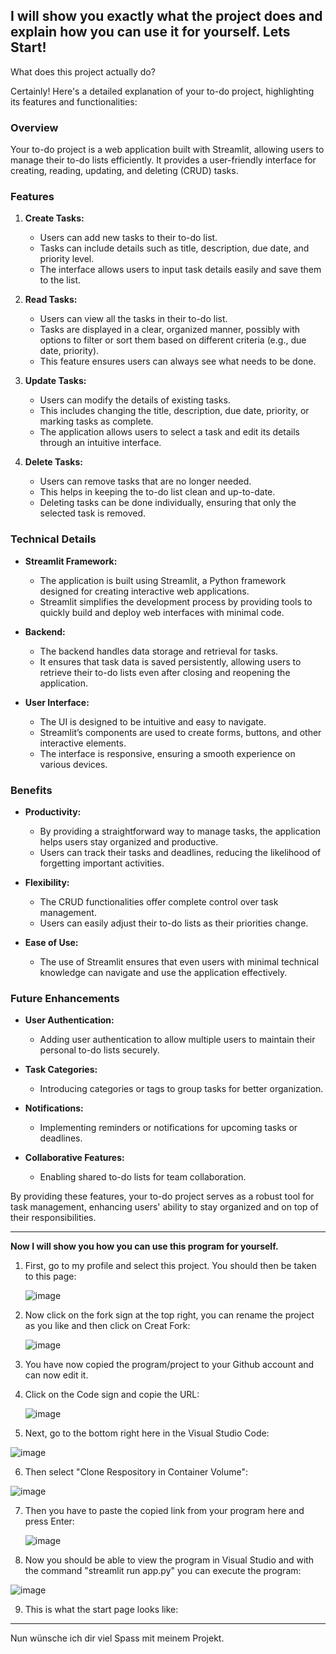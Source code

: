 I will show you exactly what the project does and explain how you can use it for yourself. 
Lets Start! 
---------------------------------------------------------------
What does this project actually do?

Certainly! Here's a detailed explanation of your to-do project, highlighting its features and functionalities:

### Overview

Your to-do project is a web application built with Streamlit, allowing users to manage their to-do lists efficiently. It provides a user-friendly interface for creating, reading, updating, and deleting (CRUD) tasks. 

### Features

1. **Create Tasks:**
   - Users can add new tasks to their to-do list.
   - Tasks can include details such as title, description, due date, and priority level.
   - The interface allows users to input task details easily and save them to the list.

2. **Read Tasks:**
   - Users can view all the tasks in their to-do list.
   - Tasks are displayed in a clear, organized manner, possibly with options to filter or sort them based on different criteria (e.g., due date, priority).
   - This feature ensures users can always see what needs to be done.

3. **Update Tasks:**
   - Users can modify the details of existing tasks.
   - This includes changing the title, description, due date, priority, or marking tasks as complete.
   - The application allows users to select a task and edit its details through an intuitive interface.

4. **Delete Tasks:**
   - Users can remove tasks that are no longer needed.
   - This helps in keeping the to-do list clean and up-to-date.
   - Deleting tasks can be done individually, ensuring that only the selected task is removed.

### Technical Details

- **Streamlit Framework:**
  - The application is built using Streamlit, a Python framework designed for creating interactive web applications.
  - Streamlit simplifies the development process by providing tools to quickly build and deploy web interfaces with minimal code.

- **Backend:**
  - The backend handles data storage and retrieval for tasks.
  - It ensures that task data is saved persistently, allowing users to retrieve their to-do lists even after closing and reopening the application.

- **User Interface:**
  - The UI is designed to be intuitive and easy to navigate.
  - Streamlit’s components are used to create forms, buttons, and other interactive elements.
  - The interface is responsive, ensuring a smooth experience on various devices.

### Benefits

- **Productivity:**
  - By providing a straightforward way to manage tasks, the application helps users stay organized and productive.
  - Users can track their tasks and deadlines, reducing the likelihood of forgetting important activities.

- **Flexibility:**
  - The CRUD functionalities offer complete control over task management.
  - Users can easily adjust their to-do lists as their priorities change.

- **Ease of Use:**
  - The use of Streamlit ensures that even users with minimal technical knowledge can navigate and use the application effectively.

### Future Enhancements

- **User Authentication:**
  - Adding user authentication to allow multiple users to maintain their personal to-do lists securely.
  
- **Task Categories:**
  - Introducing categories or tags to group tasks for better organization.

- **Notifications:**
  - Implementing reminders or notifications for upcoming tasks or deadlines.

- **Collaborative Features:**
  - Enabling shared to-do lists for team collaboration.

By providing these features, your to-do project serves as a robust tool for task management, enhancing users' ability to stay organized and on top of their responsibilities.

---------------------------------------------------------------

**Now I will show you how you can use this program for yourself.** 

1. First, go to my profile and select this project.
   You should then be taken to this page:

   ![image](https://github.com/nikocrezy/streamlit_todo_crud_app/assets/149506966/f728b1bb-b917-47fb-b96c-38c2353a3545)

2. Now click on the fork sign at the top right, you can rename the project as you like and then click on Creat Fork:
   
   ![image](https://github.com/nikocrezy/streamlit_todo_crud_app/assets/149506966/28b66c5d-330e-4b1f-ab63-c88d6295516a)

3. You have now copied the program/project to your Github account and can now edit it.

4. Click on the Code sign and copie the URL:

    ![image](https://github.com/nikocrezy/streamlit_todo_crud_app/assets/149506966/21d325e4-112b-4587-b11a-fe75a859969c)

5. Next, go to the bottom right here in the Visual Studio Code:

![image](https://github.com/nikocrezy/streamlit_todo_crud_app/assets/149506966/89d3e967-11de-4270-b2ca-66ee23d2ce49)

6. Then select "Clone Respository in Container Volume":

![image](https://github.com/nikocrezy/streamlit_todo_crud_app/assets/149506966/5557e480-d050-48df-bba9-585bd734f195)

7. Then you have to paste the copied link from your program here and press Enter:

   ![image](https://github.com/nikocrezy/streamlit_todo_crud_app/assets/149506966/3392a762-3e82-4f7f-b0fb-26a20988b449)

8. Now you should be able to view the program in Visual Studio and with the command "streamlit run app.py" you can execute the program:

 ![image](https://github.com/nikocrezy/streamlit_todo_crud_app/assets/149506966/c8e93f3d-74d2-4b4f-892f-f4895c15a2e5)

9. This is what the start page looks like:


---------------------------------------------------------------
   
Nun wünsche ich dir viel Spass mit meinem Projekt. 
